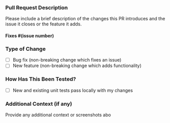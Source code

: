 ### Pull Request Description

Please include a brief description of the changes this PR introduces and the issue it closes or the feature it adds.

#### Fixes #(issue number)

### Type of Change

- [ ] Bug fix (non-breaking change which fixes an issue)
- [ ] New feature (non-breaking change which adds functionality)

### How Has This Been Tested?
- [ ] New and existing unit tests pass locally with my changes


### Additional Context (if any)

Provide any additional context or screenshots abo